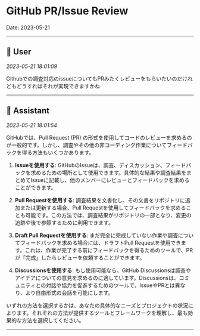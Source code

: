 # GitHub PR/Issue Review

Date: 2023-05-21

---

## 👤 User
*2023-05-21 18:01:09*

Githubでの調査対応のissueについてもPRみたくレビューをもらいたいのだけれどもどうすればそれが実現できますかね

---

## 🤖 Assistant
*2023-05-21 18:01:54*

GitHubでは、Pull Request (PR) の形式を使用してコードのレビューを求めるのが一般的です。しかし、調査やその他の非コーディング作業についてフィードバックを得る方法もいくつかあります。

1. **Issueを使用する**: GitHubのIssueは、調査、ディスカッション、フィードバックを求めるための場所として使用できます。具体的な結果や調査結果をまとめてIssueに記載し、他のメンバーにレビューとフィードバックを求めることができます。

2. **Pull Requestを使用する**: 調査結果を文書化し、その文書をリポジトリに追加または更新する場合、Pull Requestを使用してフィードバックを求めることも可能です。この方法では、調査結果がリポジトリの一部となり、変更の追跡や後で参照するために利用できます。

3. **Draft Pull Requestを使用する**: まだ完全に完成していない作業や調査についてフィードバックを求める場合には、ドラフトPull Requestを使用できます。これは、作業が完了する前にフィードバックを得るためのツールで、PRが「完成」したらレビューを依頼することができます。

4. **Discussionsを使用する**: もし使用可能なら、GitHub Discussionsは調査やアイデアについての意見を求めるのに適しています。Discussionsは、コミュニティとの対話や協力を促進するためのツールで、IssueやPRとは異なり、より自由形式の会話を可能にします。

いずれの方法を選択するかは、あなたの具体的なニーズとプロジェクトの状況によります。それぞれの方法が提供するツールとフレームワークを理解し、最も効果的な方法を選択してください。

---
